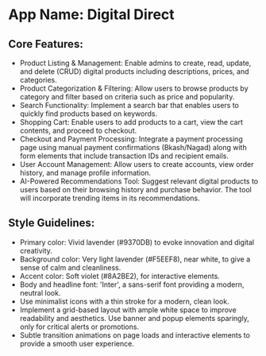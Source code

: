 # **App Name**: Digital Direct

## Core Features:

- Product Listing & Management: Enable admins to create, read, update, and delete (CRUD) digital products including descriptions, prices, and categories.
- Product Categorization & Filtering: Allow users to browse products by category and filter based on criteria such as price and popularity.
- Search Functionality: Implement a search bar that enables users to quickly find products based on keywords.
- Shopping Cart: Enable users to add products to a cart, view the cart contents, and proceed to checkout.
- Checkout and Payment Processing: Integrate a payment processing page using manual payment confirmations (Bkash/Nagad) along with form elements that include transaction IDs and recipient emails.
- User Account Management: Allow users to create accounts, view order history, and manage profile information.
- AI-Powered Recommendations Tool: Suggest relevant digital products to users based on their browsing history and purchase behavior. The tool will incorporate trending items in its recommendations.

## Style Guidelines:

- Primary color: Vivid lavender (#9370DB) to evoke innovation and digital creativity.
- Background color: Very light lavender (#F5EEF8), near white, to give a sense of calm and cleanliness.
- Accent color: Soft violet (#8A2BE2), for interactive elements.
- Body and headline font: 'Inter', a sans-serif font providing a modern, neutral look.
- Use minimalist icons with a thin stroke for a modern, clean look.
- Implement a grid-based layout with ample white space to improve readability and aesthetics. Use banner and popup elements sparingly, only for critical alerts or promotions.
- Subtle transition animations on page loads and interactive elements to provide a smooth user experience.